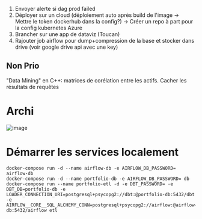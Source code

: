 1. Envoyer alerte si dag prod failed
2. Déployer sur un cloud (déploiement auto après build de l'image -> Mettre le token dockerhub dans la config?) -> Créer un repo à part pour la config kubernetes Azure
3. Brancher sur une app de dataviz (Toucan)
4. Rajouter job airflow pour dump+compression de la base et stocker dans drive (voir google drive api avec une key)


## Non Prio
"Data Mining" en C++: matrices de corélation entre les actifs.
Cacher les résultats de requêtes


# Archi
![image](https://user-images.githubusercontent.com/82377798/161422137-16dbaf16-9c8c-4489-b3c5-ec8ed6ee2d40.png)

# Démarrer les services localement
```
docker-compose run -d --name airflow-db -e AIRFLOW_DB_PASSWORD= airflow-db
docker-compose run -d --name portfolio-db -e AIRFLOW_DB_PASSWORD= db
docker-compose run --name portfolio-etl -d -e DBT_PASSWORD= -e DBT_DB=portfolio-db -e LOADER_CONNECTION_URI=postgresql+psycopg2://dbt:@portfolio-db:5432/dbt  -e AIRFLOW__CORE__SQL_ALCHEMY_CONN=postgresql+psycopg2://airflow:@airflow-db:5432/airflow etl

```
